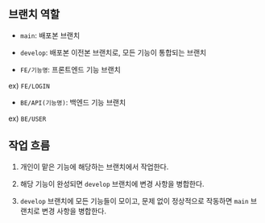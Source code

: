 ## 브랜치 역할

- `main`: 배포본 브랜치

- `develop`: 배포본 이전본 브랜치로, 모든 기능이 통합되는 브랜치

- `FE/기능명`: 프론트엔드 기능 브랜치

ex) `FE/LOGIN`

- `BE/API(기능명)`: 백엔드 기능 브랜치

ex) `BE/USER`

## 작업 흐름

1. 개인이 맡은 기능에 해당하는 브랜치에서 작업한다.

2. 해당 기능이 완성되면 `develop` 브랜치에 변경 사항을 병합한다.

3. `develop` 브랜치에 모든 기능들이 모이고, 문제 없이 정상적으로 작동하면 `main` 브랜치로 변경 사항을 병합한다.
